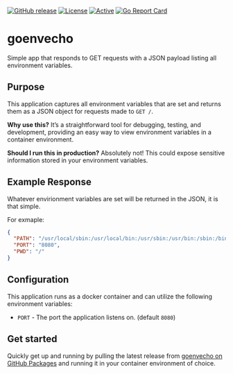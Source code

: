 [![GitHub release](https://img.shields.io/github/release/UnitVectorY-Labs/goenvecho.svg)](https://github.com/UnitVectorY-Labs/goenvecho/releases/latest) [![License](https://img.shields.io/badge/license-MIT-blue)](https://opensource.org/licenses/MIT) [![Active](https://img.shields.io/badge/Status-Active-green)](https://guide.unitvectorylabs.com/bestpractices/status/#active) [![Go Report Card](https://goreportcard.com/badge/github.com/UnitVectorY-Labs/goenvecho)](https://goreportcard.com/report/github.com/UnitVectorY-Labs/goenvecho)

# goenvecho

Simple app that responds to GET requests with a JSON payload listing all environment variables.

## Purpose

This application captures all environment variables that are set and returns them as a JSON object for requests made to `GET /`.

**Why use this?** It’s a straightforward tool for debugging, testing, and development, providing an easy way to view environment variables in a container environment.

**Should I run this in production?** Absolutely not! This could expose sensitive information stored in your environment variables.

## Example Response

Whatever envirionment variables are set will be returned in the JSON, it is that simple.

For exmaple:

```json
{
  "PATH": "/usr/local/sbin:/usr/local/bin:/usr/sbin:/usr/bin:/sbin:/bin",
  "PORT": "8080",
  "PWD": "/"
}
```

## Configuration

This application runs as a docker container and can utilize the following environment variables:

- `PORT` - The port the application listens on. (default `8080`)

## Get started

Quickly get up and running by pulling the latest release from [goenvecho on GitHub Packages](https://github.com/UnitVectorY-Labs/goenvecho/pkgs/container/goenvecho) and running it in your container environment of choice.
